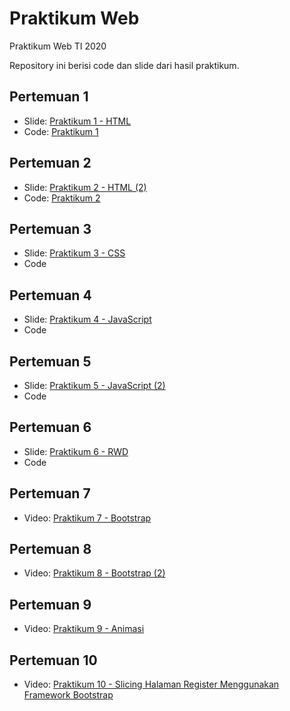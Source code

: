 # Praktikum Web
Praktikum Web TI 2020

Repository ini berisi code dan slide dari hasil praktikum.

## Pertemuan 1

- Slide: [Praktikum 1 - HTML](https://aufaroot18.github.io/praktikum-web/Praktikum%201/Slide/Pertemuan%201.pdf)
- Code: [Praktikum 1](https://github.com/aufaroot18/praktikum-web/tree/main/Praktikum%201/Code)

## Pertemuan 2

- Slide: [Praktikum 2 - HTML (2)](https://aufaroot18.github.io/praktikum-web/Praktikum%202/Slide/Praktikum%202.pdf)
- Code: [Praktikum 2](https://github.com/aufaroot18/praktikum-web/tree/main/Praktikum%202/Code)


## Pertemuan 3

- Slide: [Praktikum 3 - CSS](https://aufaroot18.github.io/praktikum-web/Praktikum%203/Slide/Praktikum%203.pdf)
- Code

## Pertemuan 4

- Slide: [Praktikum 4 - JavaScript](https://aufaroot18.github.io/praktikum-web/Praktikum%204/Slide/Praktikum%204.pdf)
- Code

## Pertemuan 5

- Slide: [Praktikum 5 - JavaScript (2)](https://aufaroot18.github.io/praktikum-web/Praktikum%205/Slide/Praktikum%205.pdf)
- Code

## Pertemuan 6

- Slide: [Praktikum 6 - RWD](https://aufaroot18.github.io/praktikum-web/Praktikum%206/Slide/Praktikum%206.pdf)
- Code

## Pertemuan 7

- Video: [Praktikum 7 - Bootstrap](https://www.youtube.com/watch?v=nuwkn68v-GA)

## Pertemuan 8

- Video: [Praktikum 8 - Bootstrap (2)](https://www.youtube.com/watch?v=aPaV04n34HE)

## Pertemuan 9

- Video: [Praktikum 9 - Animasi](https://www.youtube.com/watch?v=QTmH6thIECI)

## Pertemuan 10

- Video: [Praktikum 10 - Slicing Halaman Register Menggunakan Framework Bootstrap](https://youtu.be/m1Iw9uVMDgs)
